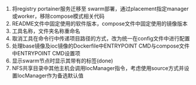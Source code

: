 1. 将registry portainer服务迁移至 swarm部署，通过placement指定manager或worker，移除compose模式相关代码 
2. README文件中固定使用的软件版本，compose文件中固定使用的镜像版本 
3. 工具名称，文件夹名称重命名 
4. 取消工具在命令行中传递项目路径的方式，改为统一在config文件中进行配置 
5. 处理base镜像及ioc镜像的Dockerfile中ENTRYPOINT CMD与compose文件中ENTRYPOINT CMD设置项 
6. 显示swarm节点时显示其带有的标签(done)
7. NFS共享目录中其他主机会调用IocManager指令，考虑使用source方式并设置IocManager作为备选默认值
